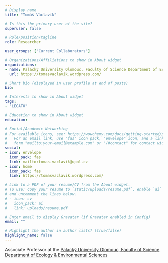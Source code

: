 ```yaml
---
# Display name
title: "Tomáš Václavík"

# Is this the primary user of the site?
superuser: false

# Role/position/tagline
role: Researcher

user_groups: ["Current Collaborators"]

# Organizations/Affiliations to show in About widget
organizations:
- name: Palacký University Olomouc, Faculty of Science Department of Ecology & Environmental Sciences
  url: https://tomasvaclavik.wordpress.com/

# Short bio (displayed in user profile at end of posts)
bio:

# Interests to show in About widget
tags:
- "LEGATO"

# Education to show in About widget
education:

# Social/Academic Networking
# For available icons, see: https://wowchemy.com/docs/getting-started/page-builder/#icons
#   For an email link, use "fas" icon pack, "envelope" icon, and a link in the
#   form "mailto:your-email@example.com" or "/#contact" for contact widget.
social:
- icon: envelope
  icon_pack: fas
  link: mailto:tomas.vaclavik@upol.cz
- icon: home
  icon_pack: fas
  link: https://tomasvaclavik.wordpress.com/

# Link to a PDF of your resume/CV from the About widget.
# To use: copy your resume to `static/uploads/resume.pdf`, enable `ai` icons in `params.toml`,
# and uncomment the lines below.
# - icon: cv
#   icon_pack: ai
#   link: uploads/resume.pdf

# Enter email to display Gravatar (if Gravatar enabled in Config)
email: ""

# Highlight the author in author lists? (true/false)
highlight_name: false
---
```


Associate Professor at the [Palacký University Olomouc, Faculty of Science Department of Ecology & Environmental Sciences](https://tomasvaclavik.wordpress.com/)